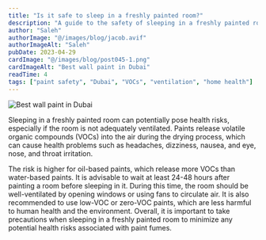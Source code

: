 ```yaml
---
title: "Is it safe to sleep in a freshly painted room?"
description: "A guide to the safety of sleeping in a freshly painted room in Dubai, with tips on VOCs, ventilation, and health precautions."
author: "Saleh"
authorImage: "@/images/blog/jacob.avif"
authorImageAlt: "Saleh"
pubDate: 2023-04-29
cardImage: "@/images/blog/post045-1.png"
cardImageAlt: "Best wall paint in Dubai"
readTime: 4
tags: ["paint safety", "Dubai", "VOCs", "ventilation", "home health"]
---
```


![Best wall paint in Dubai](@/images/blog/post045-1.png "Best wall paint in Dubai")

  
Sleeping in a freshly painted room can potentially pose health risks, especially if the room is not adequately ventilated. Paints release volatile organic compounds (VOCs) into the air during the drying process, which can cause health problems such as headaches, dizziness, nausea, and eye, nose, and throat irritation.

The risk is higher for oil-based paints, which release more VOCs than water-based paints. It is advisable to wait at least 24-48 hours after painting a room before sleeping in it. During this time, the room should be well-ventilated by opening windows or using fans to circulate air. It is also recommended to use low-VOC or zero-VOC paints, which are less harmful to human health and the environment. Overall, it is important to take precautions when sleeping in a freshly painted room to minimize any potential health risks associated with paint fumes.
